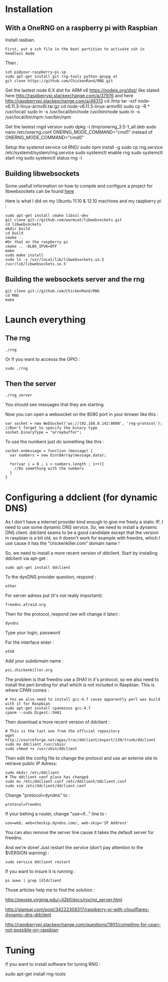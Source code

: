 
# Installation

## With a OneRNG on a raspberry pi with Raspbian
Install rasbian.

    First, put a ssh file in the boot partition to activate ssh in headless mode

Then :

    ssh pi@your-raspberry-pi-ip
    sudo apt-get install git rng-tools python-gnupg at
    git clone https://github.com/ChickenRand/RNG.git

Get the lastest node 6.X dist for ARM v6 https://nodejs.org/dist/ like stated here http://raspberrypi.stackexchange.com/a/37976 and here http://raspberrypi.stackexchange.com/a/48313
    cd /tmp
    tar -xzf node-v6.11.3-linux-armv6l.tar.gz
    cd node-v6.11.3-linux-armv6l/
    sudo cp -R * /usr/local/
    sudo ln -s /usr/local/bin/node /usr/bin/node
    sudo ln -s /usr/local/bin/npm /usr/bin/npm

Get the lastest rngd version
    sudo dpkg -i /tmp/onerng_3.5-1_all.deb
    sudo nano /etc/onerng.conf
    ONERNG_MODE_COMMAND="cmd1" instead of ONERNG_MODE_COMMAND="cmd0"

Setup the systemd service
    cd RNG/
    sudo npm install -g
    sudo cp rng.service /etc/systemd/system/rng.service
    sudo systemctl enable rng
    sudo systemctl start rng
    sudo systemctl status rng -l


## Building libwebsockets

Some usefull information on how to compile and configure a project for libwebsockets can be found [here](http://martinsikora.com/libwebsockets-compiling-libraries-and-projects)

Here is what I did on my Ubuntu 11.10 & 12.10 machines and my raspberry pi :

    sudo apt-get install cmake libssl-dev
    git clone git://github.com/warmcat/libwebsockets.git
    cd libwebsockets
    mkdir build
    cd build
    cmake ..
    #Or that on the raspberry pi
    cmake .. -DLWS_IPV6=OFF
    make
    sudo make install
    sudo ln -s /usr/local/lib/libwebsockets.so.5 /usr/lib/libwebsockets.so.5

## Building the websockets server and the rng

    git clone git://github.com/ChickenRand/RNG
    cd RNG
    make

# Launch everything

## The rng
    ./rng

Or if you want to accesss the GPIO :

    sudo ./rng

## Then the server

    ./rng_server

You should see messages that they are starting.

Now you can open a websocket on the 8080 port in your brower like this :

    var socket = new WebSocket('ws://192.168.0.142:8080', 'rng-protocol');
    //Don't forget to specify the binary type
    socket.binaryType = "arraybuffer";

To use the numbers just do something like this :

    socket.onmessage = function (message) {
      var numbers = new Uint8Array(message.data);

      for(var i = 0 ; i < numbers.length ; i++){
        //Do something with the numbers
      }
    }

# Configuring a ddclient (for dynamic DNS)

As I don't have a internet provider kind enough to give me freely a static IP, I need to use some dynamic DNS service. So, we need to install a dynamic DNS client.
ddclient seams to be a good candidate except that the version in raspbian is a bit old, so it doesn't work for example with freedns, which I use cause it has the "chickenkiller.com" domain name !

So, we need to install a more recent version of ddclient.
Start by installing ddclient via apt-get :

    sudo apt-get install ddclient

To the dynDNS provider question, respond :

    other

For server adress put (it's not really important):

    freedns.afraid.org

Then for the protocol, respond (we will change it later) :

    dyndns

Type your login, password

For the interface enter :

    eth0

Add your subdomain name :

    psi.chickenkiller.org

The problem is that freedns use a SHA1 in it's protocol, so we also need to install the perl binding for sha1 which is not included in Raspbian. This is where CPAN comes :

    # Yes we also need to install gcc-4.7 cause apparently perl was build with it for Raspbian
    sudo apt-get install cpanminus gcc-4.7
    cpanm --sudo Digest::SHA1

Then download a more recent version of ddclient :

    # This is the last one from the official repository
    wget http://sourceforge.net/apps/trac/ddclient/export/139/trunk/ddclient
    sudo mv ddclient /usr/sbin/
    sudo chmod +x /usr/sbin/ddclient

Then edit the config file to change the protocol and use an externe site to retrieve public IP Adress:

    sudo mkdir /etc/ddclient
    # The ddclient conf place has changed
    sudo mv /etc/ddclient.conf /etc/ddclient/ddclient.conf
    sudo vim /etc/ddclient/ddclient.conf

Change "protocol=dyndns" to :

    protocol=freedns

If your behing a router, change "use=if..." line to :

    use=web, web=checkip.dyndns.com/, web-skip='IP Address'

You can also remove the server line cause it takes the default server for freedns.

And we're done! Just restart the service (don't pay attention to the $VERSION warning) :

    sudo service ddclient restart

If you want to insure it is running :

    ps auwx | grep [d]dclient


Those articles help me to find the solution :

http://people.virginia.edu/~ll2bf/docs/nix/rpi_server.html

http://gianpaj.com/post/34222308317/raspberry-pi-with-cloudflares-dynamic-dns-ddclient

http://raspberrypi.stackexchange.com/questions/1901/compiling-for-cpan-not-possible-on-raspbian

# Tuning

If you want to install software for tuning RNG :

sudo apt-get install rng-tools

